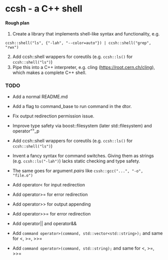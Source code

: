 # ccsh - a C++ shell

#### Rough plan

1. Create a library that implements shell-like syntax and functionality, e.g.

`ccsh::shell("ls", {"-lah", "--color=auto"}) | ccsh::shell("grep", "rwx")`

2. Add ccsh::shell wrappers for coreutils (e.g. `ccsh::ls()` for `ccsh::shell("ls")`)
3. Pipe this into a C++ interpreter, e.g. cling (https://root.cern.ch/cling), which makes a complete C++ shell.

### TODO

- Add a normal README.md

- Add a flag to command_base to run command in the dtor. 
- Fix output redirection permission issue.

- Improve type safety via boost::filesystem (later std::filesystem) and operator""_p
- Add ccsh::shell wrappers for coreutils (e.g. `ccsh::ls()` for `ccsh::shell("ls")`)
- Invent a fancy syntax for command switches. Giving them as strings (e.g. `ccsh::ls("-lah")`) lacks static checking and type safety.
- The same goes for argument *pairs* like `cssh::gcc("...", "-o", "file.o")`

- Add operator< for input redirection
- Add operator>= for error redirection
- Add operator>> for output appending
- Add operator>>= for error redirection
- Add operator|| and operator&&

- Add `command operator>(command, std::vector<std::string>);` and same for <, >=, >>=
- Add `command operator>(command, std::string);` and same for <, >=, >>=
